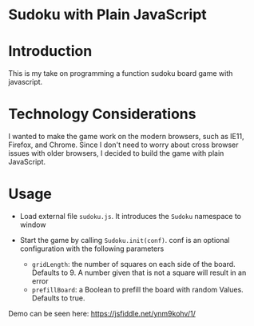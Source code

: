 # Sudoku with Plain JavaScript

# Introduction

This is my take on programming a function sudoku board game with javascript.

# Technology Considerations

I wanted to make the game work on the modern browsers, such as IE11, Firefox, and Chrome.  Since I don't need to worry about cross browser issues with older browsers, I decided to build the game with plain JavaScript.

# Usage

* Load external file ```sudoku.js```.  It introduces the ```Sudoku``` namespace to window
* Start the game by calling ```Sudoku.init(conf)```.  conf is an optional configuration with the following parameters

    * ```gridLength```: the number of squares on each side of the board. Defaults to 9. A number given that is not a square will result in an error
    * ```prefillBoard```: a Boolean to prefill the board with random Values. Defaults to true.

Demo can be seen here: https://jsfiddle.net/ynm9kohv/1/
